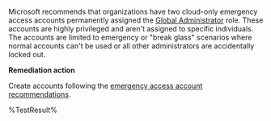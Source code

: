 Microsoft recommends that organizations have two cloud-only emergency access accounts permanently assigned the [Global Administrator](https://learn.microsoft.com/entra/identity/role-based-access-control/permissions-reference?wt.mc_id=zerotrustrecommendations_automation_content_cnl_csasci#global-administrator) role. These accounts are highly privileged and aren't assigned to specific individuals. The accounts are limited to emergency or "break glass" scenarios where normal accounts can't be used or all other administrators are accidentally locked out.

**Remediation action**

Create accounts following the [emergency access account recommendations](https://learn.microsoft.com/entra/identity/role-based-access-control/security-emergency-access?wt.mc_id=zerotrustrecommendations_automation_content_cnl_csasci).
<!--- Results --->
%TestResult%

